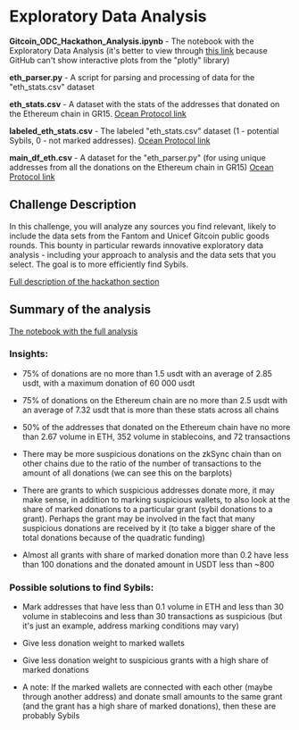 # Exploratory Data Analysis

<b>Gitcoin_ODC_Hackathon_Analysis.ipynb</b> - The notebook with the Exploratory Data Analysis (it's better to view through <a href="https://nbviewer.org/github/selishchev/Gitcoin-ODC-Hackathon/blob/main/Gitcoin_ODC_Hackathon_Analysis.ipynb">this link</a> because GitHub can't show interactive plots from the "plotly" library)

<b>eth_parser.py</b> - A script for parsing and processing of data for the "eth_stats.csv" dataset

<b>eth_stats.csv</b> - A dataset with the stats of the addresses that donated on the Ethereum chain in GR15. <a href="https://market.oceanprotocol.com/asset/did:op:4cb99c7d3375c86730a951895edbdfed3cc45ac711642b4e1460e7407d675d27">Ocean Protocol link</a>

<b>labeled_eth_stats.csv</b> - The labeled "eth_stats.csv" dataset (1 - potential Sybils, 0 - not marked addresses). <a href="https://market.oceanprotocol.com/asset/did:op:be61c10b47128819b9eb33c994da1f3202542d153f194df1aa4ddd13f60fd612">Ocean Protocol link</a>


<b>main_df_eth.csv</b> - A dataset for the "eth_parser.py" (for using unique addresses from all the donations on the Ethereum chain in GR15) <a href="https://market.oceanprotocol.com/asset/did:op:c42f43298b05d14ba350e61649ab4b1913bf19f6f4cda130b242b8cd850d73e8">Ocean Protocol link</a>

<h2>Challenge Description</h2>

In this challenge, you will analyze any sources you find relevant, likely to include the data sets from the Fantom and Unicef Gitcoin public goods rounds. This bounty in particular rewards innovative exploratory data analysis - including your approach to analysis and the data sets that you select. The goal is to more efficiently find Sybils.

<a href="https://gitcoin.co/issue/29675">Full description of the hackathon section</a>

<h2>Summary of the analysis</h2>

<a href="https://nbviewer.org/github/selishchev/Gitcoin-ODC-Hackathon/blob/main/Gitcoin_ODC_Hackathon_Analysis.ipynb">The notebook with the full analysis</a>

<h3>Insights:</h3>

- 75% of donations are no more than 1.5 usdt with an average of 2.85 usdt, with a maximum donation of 60 000 usdt

- 75% of donations on the Ethereum chain are no more than 2.5 usdt with an average of 7.32 usdt that is more than these stats across all chains

- 50% of the addresses that donated on the Ethereum chain have no more than 2.67 volume in ETH, 352 volume in stablecoins, and 72 transactions

- There may be more suspicious donations on the zkSync chain than on other chains due to the ratio of the number of transactions to the amount of all donations (we can see this on the barplots)

- There are grants to which suspicious addresses donate more, it may make sense, in addition to marking suspicious wallets, to also look at the share of marked donations to a particular grant (sybil donations to a grant). Perhaps the grant may be involved in the fact that many suspicious donations are received by it (to take a bigger share of the total donations because of the quadratic funding)

- Almost all grants with share of marked donation more than 0.2 have less than 100 donations and the donated amount in USDT less than ~800

<h3>Possible solutions to find Sybils:</h3>

- Mark addresses that have less than 0.1 volume in ETH and less than 30 volume in stablecoins and less than 30 transactions as suspicious (but it's just an example, address marking conditions may vary)

- Give less donation weight to marked wallets

- Give less donation weight to suspicious grants with a high share of marked donations

- A note: If the marked wallets are connected with each other (maybe through another address) and donate small amounts to the same grant (and the grant has a high share of marked donations), then these are probably Sybils
